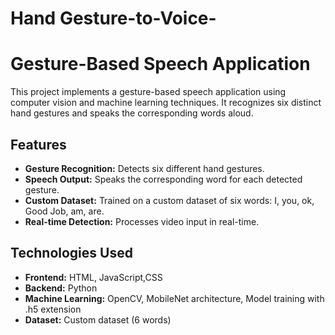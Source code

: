 # Hand Gesture-to-Voice-
# Gesture-Based Speech Application

This project implements a gesture-based speech application using computer vision and machine learning techniques. It recognizes six distinct hand gestures and speaks the corresponding words aloud.

## Features

* **Gesture Recognition:** Detects six different hand gestures.
* **Speech Output:** Speaks the corresponding word for each detected gesture.
* **Custom Dataset:**  Trained on a custom dataset of six words: I, you, ok, Good Job, am, are.
* **Real-time Detection:**  Processes video input in real-time.

## Technologies Used

* **Frontend:** HTML, JavaScript,CSS
* **Backend:** Python
* **Machine Learning:** OpenCV, MobileNet architecture, Model training with .h5 extension
* **Dataset:** Custom dataset (6 words)
